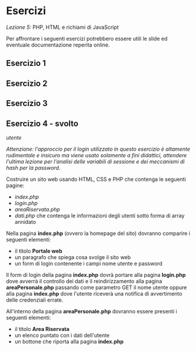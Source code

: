 Esercizi
===
_Lezione 5:_ PHP, HTML e richiami di JavaScript

Per affrontare i seguenti esercizi potrebbero essere utili le slide ed eventuale documentazione reperita online.

## Esercizio 1

## Esercizio 2

## Esercizio 3

## Esercizio 4 - svolto
_utente_

_Attenzione: l'approccio per il login utilizzato in questo esercizio è altamente rudimentale e insicuro ma viene usato solamente a fini didattici, attendere l'ultima lezione per l'analisi delle variabili di sessione e dei meccanismi di hash per la password._

Costruire un sito web usando HTML, CSS e PHP che contenga le seguenti pagine:

- _index.php_
- _login.php_
- _areaRiservata.php_
- _dati.php_ che contenga le informazioni degli utenti sotto forma di array annidato

Nella pagina **index.php** (ovvero la homepage del sito) dovranno comparire i seguenti elementi:

- il titolo **Portale web**
- un paragrafo che spiega cosa svolge il sito web
- un form di login contenente i campi nome utente e password

Il form di login della pagina **index.php** dovrà portare alla pagina **login.php** dove avverrà il controllo dei dati e il reindirizzamento alla pagina **areaPersonale.php** passando come parametro GET il nome utente oppure alla pagina **index.php** dove l'utente riceverà una notifica di avvertimento delle credenziali errate.

All'interno della pagina **areaPersonale.php** dovranno essere presenti i seguenti elementi:

- il titolo **Area Riservata**
- un elenco puntato con i dati dell'utente
- un bottone che riporta alla pagina **index.php**
